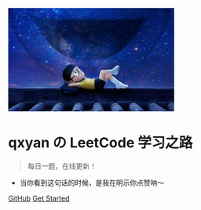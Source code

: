 <img src="_img/cover_3.jpg" style="zoom:33%;">

# qxyan の LeetCode 学习之路

> 每日一题，在线更新！

<ul id='sentence'><li>当你看到这句话的时候，是我在明示你点赞呐～</li></ul>

[GitHub](https://github.com/misads/leetcode/)
[Get Started](/README.md)



